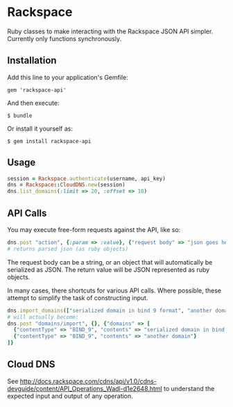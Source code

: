 # Rackspace

Ruby classes to make interacting with the Rackspace JSON API
simpler. Currently only functions synchronously.

## Installation

Add this line to your application's Gemfile:

    gem 'rackspace-api'

And then execute:

    $ bundle

Or install it yourself as:

    $ gem install rackspace-api

## Usage

```ruby
session = Rackspace.authenticate(username, api_key)
dns = Rackspace::CloudDNS.new(session)
dns.list_domains(:limit => 20, :offset => 10)
```

## API Calls

You may execute free-form requests against the API, like so:

```ruby
dns.post "action", {:param => :value}, {"request body" => "json goes here"}
# returns parsed json (as ruby objects)
```
The request body can be a string, or an object that will automatically be
serialized as JSON. The return value will be JSON represented as ruby objects.

In many cases, there shortcuts for various API calls. Where possible, these
attempt to simplify the task of constructing input.
```ruby
dns.import_domains(["serialized domain in bind 9 format", "another domain"])
# will actually become:
dns.post "domains/import", {}, {"domains" => [
  {"contentType" => "BIND_9", "contents" => "serialized domain in bind 9 format"},
  {"contentType" => "BIND_9", "contents" => "another domain"}
]}
```

## Cloud DNS

See http://docs.rackspace.com/cdns/api/v1.0/cdns-devguide/content/API_Operations_Wadl-d1e2648.html
to understand the expected input and output of any operation.
